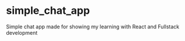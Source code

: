 # simple_chat_app
Simple chat app made for showing my learning with React and Fullstack development

